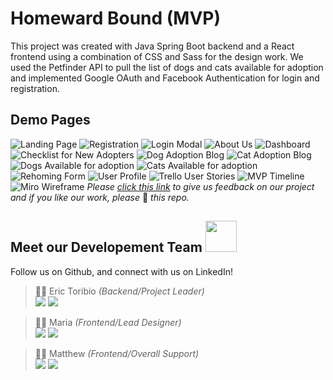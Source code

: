 # Homeward Bound (MVP)

This project was created with Java Spring Boot backend and a React frontend using a combination of CSS and Sass for the design work. We used the Petfinder API to pull the list of dogs and cats available for adoption and implemented Google OAuth and Facebook Authentication for login and registration.

## Demo Pages

![Landing Page](/client/public/images/hb-landingpage.png)
![Registration](/client/public/images/hb-registration.png)
![Login Modal](/client/public/images/hb-loginmodal.png)
![About Us](/client/public/images/hb-aboutus.png)
![Dashboard](/client/public/images/hb-dashboard.png)
![Checklist for New Adopters](/client/public/images/hb-adopterchecklist.png)
![Dog Adoption Blog](/client/public/images/hb-dogadoptionblog.png)
![Cat Adoption Blog](/client/public/images/hb-catadoptionblog.png)
![Dogs Available for adoption](/client/public/images/hb-dogadoption.png)
![Cats Available for adoption](/client/public/images/hb-catadoption.png)
![Rehoming Form](/client/public/images/hb-rehomeform.png)
![User Profile](/client/public/images/hb-userprofile.png)
![Trello User Stories](/client/public/images/hb-trello.png)
![MVP Timeline](/client/public/images/hb-timeline.png)
![Miro Wireframe](/client/public/images/hb-wireframe.png)
*Please [click this link](https://docs.google.com/forms/d/e/1FAIpQLScwlZBIpfkQ1y2nqZi-Q840-IEIGu1casb2GElWas8rxt7SXQ/viewform) to give us feedback on our project and if you like our work, please* 🌟 *this repo.*



## Meet our Developement Team <img src="https://media.giphy.com/media/WUlplcMpOCEmTGBtBW/giphy.gif" width="50">


Follow us on Github, and connect with us on LinkedIn!

> 🐱‍💻 Eric Toribio *(Backend/Project Leader)* <br>
<a href="https://github.com/EricToribio"><img src="https://img.shields.io/badge/-GitHub-0D1117?style=for-the-badge&logo=github"/></a>  <a href="https://www.linkedin.com/in/erictoribio/"><img src="https://img.shields.io/badge/-LinkedIn-1572B6?style=for-the-badge&logo=Linkedin"/></a>

>🐱‍👤 Maria *(Frontend/Lead Designer)* <br>
<a href="https://github.com/MariaMcBride"><img src="https://img.shields.io/badge/-GitHub-0D1117?style=for-the-badge&logo=github"/></a>  <a href="https://www.linkedin.com/in/maria-mcbride/"><img src="https://img.shields.io/badge/-LinkedIn-1572B6?style=for-the-badge&logo=Linkedin"/></a>

>👨‍💻 Matthew *(Frontend/Overall Support)* <br>
<a href="https://github.com/Matthew-Sherman1"><img src="https://img.shields.io/badge/-GitHub-0D1117?style=for-the-badge&logo=github"/></a>  <a href="https://www.linkedin.com/in/matthew-sherman-63953222b/"><img src="https://img.shields.io/badge/-LinkedIn-1572B6?style=for-the-badge&logo=Linkedin"/></a>